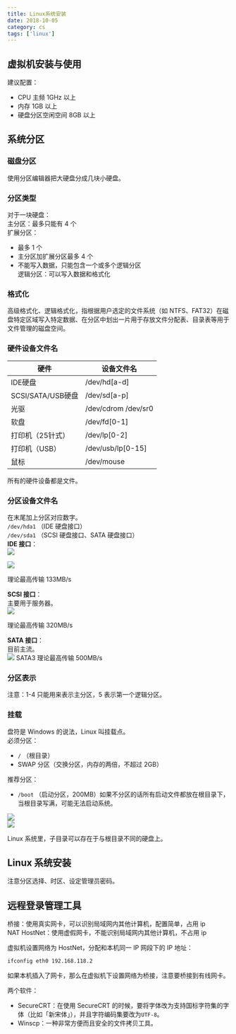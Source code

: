 ```yaml
---
title: Linux系统安装
date: 2018-10-05
category: cs
tags: ['linux']
---
```


## 虚拟机安装与使用

建议配置：

- CPU 主频 1GHz 以上
- 内存 1GB 以上
- 硬盘分区空闲空间 8GB 以上

## 系统分区

### 磁盘分区

使用分区编辑器把大硬盘分成几块小硬盘。

### 分区类型

对于一块硬盘：  
主分区：最多只能有 4 个  
扩展分区：

- 最多 1 个
- 主分区加扩展分区最多 4 个
- 不能写入数据，只能包含一个或多个逻辑分区  
  逻辑分区：可以写入数据和格式化

### 格式化

高级格式化、逻辑格式化，指根据用户选定的文件系统（如 NTFS、FAT32）在磁盘特定区域写入特定数据、在分区中划出一片用于存放文件分配表、目录表等用于文件管理的磁盘空间。

### 硬件设备文件名

<div class="table-container">

<table>

<thead>

<tr>

<th>硬件</th>

<th>设备文件名</th>

</tr>

</thead>

<tbody>

<tr>

<td>IDE硬盘</td>

<td>/dev/hd[a-d]</td>

</tr>

<tr>

<td>SCSI/SATA/USB硬盘</td>

<td>/dev/sd[a-p]</td>

</tr>

<tr>

<td>光驱</td>

<td>/dev/cdrom /dev/sr0</td>

</tr>

<tr>

<td>软盘</td>

<td>/dev/fd[0-1]</td>

</tr>

<tr>

<td>打印机（25针式）</td>

<td>/dev/lp[0-2]</td>

</tr>

<tr>

<td>打印机（USB）</td>

<td>/dev/usb/lp[0-15]</td>

</tr>

<tr>

<td>鼠标</td>

<td>/dev/mouse</td>

</tr>

</tbody>

</table>

</div>

所有的硬件设备都是文件。

### 分区设备文件名

在末尾加上分区对应数字。  
`/dev/hda1` （IDE 硬盘接口）  
`/dev/sda1` （SCSI 硬盘接口、SATA 硬盘接口）  
**IDE 接口**：  
![](https://pic.rhinoc.top/15387324721349.png)

![](https://pic.rhinoc.top/15387328793525.jpg)

理论最高传输 133MB/s

**SCSI 接口**：  
主要用于服务器。  
![](https://pic.rhinoc.top/15387332683720.jpg)

理论最高传输 320MB/s

**SATA 接口**：  
目前主流。  
![](https://pic.rhinoc.top/15387335382180.jpg)
SATA3 理论最高传输 500MB/s

### 分区表示

注意：1-4 只能用来表示主分区，5 表示第一个逻辑分区。

### 挂载

盘符是 Windows 的说法，Linux 叫挂载点。  
必须分区：

- `/` （根目录）
- SWAP 分区（交换分区，内存的两倍，不超过 2GB）

推荐分区：

- `/boot` （启动分区，200MB）如果不分区的话所有启动文件都放在根目录下，当根目录写满，可能无法启动系统。

![](https://pic.rhinoc.top/15387341408046.gif)  
![](https://pic.rhinoc.top/15387342323822.png)

Linux 系统里，子目录可以存在于与根目录不同的硬盘上。

## Linux 系统安装

注意分区选择、时区、设定管理员密码。

## 远程登录管理工具

桥接：使用真实网卡，可以识别局域网内其他计算机，配置简单，占用 ip  
NAT HostNet：使用虚假网卡，不能识别局域网内其他计算机，不占用 ip

虚拟机设置网络为 HostNet，分配和本机同一 IP 网段下的 IP 地址：

```bash
ifconfig eth0 192.168.118.2
```

如果本机插入了网卡，那么在虚拟机下设置网络为桥接，注意要桥接到有线网卡。

两个软件：

- SecureCRT：在使用 SecureCRT 的时候，要将字体改为支持国标字符集的字体（比如「新宋体」），并且字符编码集要改为`UTF-8`。
- Winscp：一种非常方便而且安全的文件拷贝工具。
